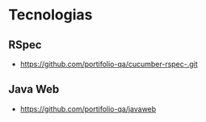# Tecnologias


## RSpec
* [https://github.com/portifolio-qa/cucumber-rspec-.git ](https://github.com/portifolio-qa/tdd.git)

## Java Web

 * https://github.com/portifolio-qa/javaweb

